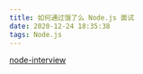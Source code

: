 ```yaml
---
title: 如何通过饿了么 Node.js 面试
date: 2020-12-24 18:35:38
tags: Node.js
---
```


[node-interview](https://github.com/ElemeFE/node-interview)

